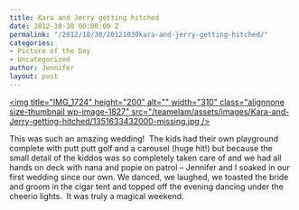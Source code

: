 ```yaml
---
title: Kara and Jerry getting hitched
date: 2012-10-30 00:00:00 Z
permalink: "/2012/10/30/20121030kara-and-jerry-getting-hitched/"
categories:
- Picture of the Day
- Uncategorized
author: Jennifer
layout: post
---
```


<a href="http://www.flickr.com/photos/jenniferandJennifers_photos/sets/72157631892082400/" rel="attachment wp-att-1827"><img title="IMG_1724" height="200" alt="" width="310" class="alignnone size-thumbnail wp-image-1827" src="/teamelam/assets/images/Kara-and-Jerry-getting-hitched/1351633432000-missing.jpg /></a>

This was such an amazing wedding!  The kids had their own playground complete with putt putt golf and a carousel (huge hit!) but because the small detail of the kiddos was so completely taken care of and we had all hands on deck with nana and popie on patrol &#8211; Jennifer and I soaked in our first wedding since our own. We danced, we laughed, we toasted the bride and groom in the cigar tent and topped off the evening dancing under the cheerio lights.  It was truly a magical weekend.
